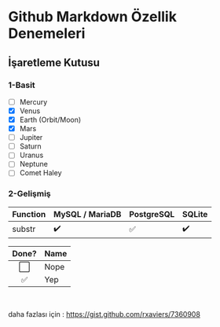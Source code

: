 # Github Markdown Özellik Denemeleri


## İşaretleme Kutusu

### 1-Basit

- [ ] Mercury
- [x] Venus
- [x] Earth (Orbit/Moon)
- [x] Mars
- [ ] Jupiter
- [ ] Saturn
- [ ] Uranus
- [ ] Neptune
- [ ] Comet Haley

### 2-Gelişmiş


Function | MySQL / MariaDB | PostgreSQL | SQLite
:------------ | :-------------| :-------------| :-------------
substr | :heavy_check_mark: |  :white_check_mark: | :heavy_check_mark:


Done? | Name
:---:| ---
⬜️| Nope
✅| Yep

<br>

daha fazlası için : https://gist.github.com/rxaviers/7360908

